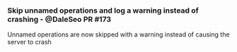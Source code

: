 ### Skip unnamed operations and log a warning instead of crashing - @DaleSeo PR #173

Unnamed operations are now skipped with a warning instead of causing the server to crash
